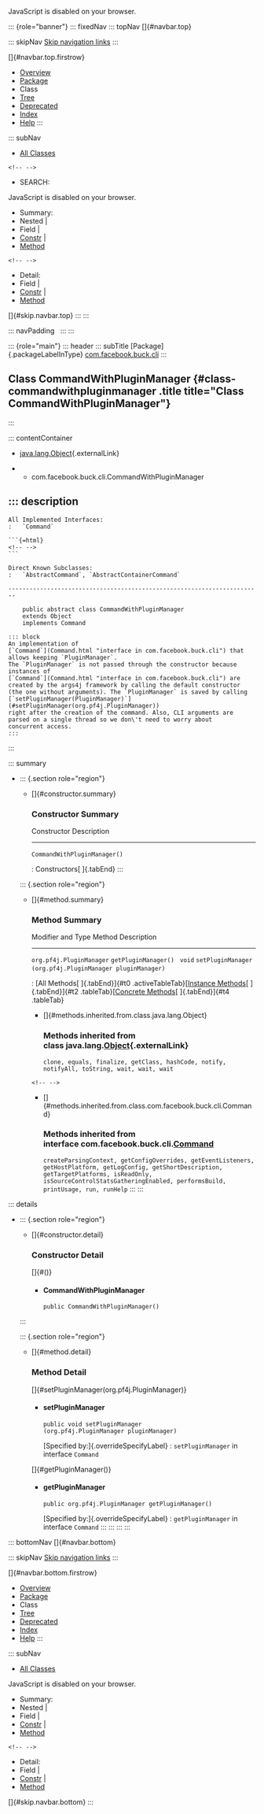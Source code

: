 <div>

JavaScript is disabled on your browser.

</div>

::: {role="banner"}
::: fixedNav
::: topNav
[]{#navbar.top}

::: skipNav
[Skip navigation links](#skip.navbar.top "Skip navigation links")
:::

[]{#navbar.top.firstrow}

-   [Overview](../../../../index.html)
-   [Package](package-summary.html)
-   Class
-   [Tree](package-tree.html)
-   [Deprecated](../../../../deprecated-list.html)
-   [Index](../../../../index-all.html)
-   [Help](../../../../help-doc.html)
:::

::: subNav
-   [All Classes](../../../../allclasses.html)

```{=html}
<!-- -->
```
-   SEARCH:

<div>

<div>

JavaScript is disabled on your browser.

</div>

</div>

<div>

-   Summary: 
-   Nested \| 
-   Field \| 
-   [Constr](#constructor.summary) \| 
-   [Method](#method.summary)

```{=html}
<!-- -->
```
-   Detail: 
-   Field \| 
-   [Constr](#constructor.detail) \| 
-   [Method](#method.detail)

</div>

[]{#skip.navbar.top}
:::
:::

::: navPadding
 
:::
:::

::: {role="main"}
::: header
::: subTitle
[Package]{.packageLabelInType} [com.facebook.buck.cli](package-summary.html)
:::

## Class CommandWithPluginManager {#class-commandwithpluginmanager .title title="Class CommandWithPluginManager"}
:::

::: contentContainer
-   [java.lang.Object](http://docs.oracle.com/javase/7/docs/api/java/lang/Object.html?is-external=true "class or interface in java.lang"){.externalLink}

-   -   com.facebook.buck.cli.CommandWithPluginManager

::: description
-   

    All Implemented Interfaces:
    :   `Command`

    ```{=html}
    <!-- -->
    ```

    Direct Known Subclasses:
    :   `AbstractCommand`, `AbstractContainerCommand`

    ------------------------------------------------------------------------

        public abstract class CommandWithPluginManager
        extends Object
        implements Command

    ::: block
    An implementation of
    [`Command`](Command.html "interface in com.facebook.buck.cli") that
    allows keeping `PluginManager`.
    The `PluginManager` is not passed through the constructor because
    instances of
    [`Command`](Command.html "interface in com.facebook.buck.cli") are
    created by the args4j framework by calling the default constructor
    (the one without arguments). The `PluginManager` is saved by calling
    [`setPluginManager(PluginManager)`](#setPluginManager(org.pf4j.PluginManager))
    right after the creation of the command. Also, CLI arguments are
    parsed on a single thread so we don\'t need to worry about
    concurrent access.
    :::
:::

::: summary
-   ::: {.section role="region"}
    -   []{#constructor.summary}

        ### Constructor Summary

          Constructor                    Description
          ------------------------------ -------------
          `CommandWithPluginManager()`    

          : Constructors[ ]{.tabEnd}
    :::

    ::: {.section role="region"}
    -   []{#method.summary}

        ### Method Summary

          Modifier and Type          Method                                                     Description
          -------------------------- ---------------------------------------------------------- -------------
          `org.pf4j.PluginManager`   `getPluginManager()`                                        
          `void`                     `setPluginManager​(org.pf4j.PluginManager pluginManager)`    

          : [All Methods[ ]{.tabEnd}]{#t0 .activeTableTab}[[Instance
          Methods](javascript:show(2);)[ ]{.tabEnd}]{#t2
          .tableTab}[[Concrete
          Methods](javascript:show(8);)[ ]{.tabEnd}]{#t4 .tableTab}

        -   []{#methods.inherited.from.class.java.lang.Object}

            ### Methods inherited from class java.lang.[Object](http://docs.oracle.com/javase/7/docs/api/java/lang/Object.html?is-external=true "class or interface in java.lang"){.externalLink}

            `clone, equals, finalize, getClass, hashCode, notify, notifyAll, toString, wait, wait, wait`

        ```{=html}
        <!-- -->
        ```
        -   []{#methods.inherited.from.class.com.facebook.buck.cli.Command}

            ### Methods inherited from interface com.facebook.buck.cli.[Command](Command.html "interface in com.facebook.buck.cli")

            `createParsingContext, getConfigOverrides, getEventListeners, getHostPlatform, getLogConfig, getShortDescription, getTargetPlatforms, isReadOnly, isSourceControlStatsGatheringEnabled, performsBuild, printUsage, run, runHelp`
    :::
:::

::: details
-   ::: {.section role="region"}
    -   []{#constructor.detail}

        ### Constructor Detail

        []{#<init>()}

        -   #### CommandWithPluginManager

                public CommandWithPluginManager()
    :::

    ::: {.section role="region"}
    -   []{#method.detail}

        ### Method Detail

        []{#setPluginManager(org.pf4j.PluginManager)}

        -   #### setPluginManager

            ``` methodSignature
            public void setPluginManager​(org.pf4j.PluginManager pluginManager)
            ```

            [Specified by:]{.overrideSpecifyLabel}
            :   `setPluginManager` in interface `Command`

        []{#getPluginManager()}

        -   #### getPluginManager

            ``` methodSignature
            public org.pf4j.PluginManager getPluginManager()
            ```

            [Specified by:]{.overrideSpecifyLabel}
            :   `getPluginManager` in interface `Command`
    :::
:::
:::
:::

::: bottomNav
[]{#navbar.bottom}

::: skipNav
[Skip navigation links](#skip.navbar.bottom "Skip navigation links")
:::

[]{#navbar.bottom.firstrow}

-   [Overview](../../../../index.html)
-   [Package](package-summary.html)
-   Class
-   [Tree](package-tree.html)
-   [Deprecated](../../../../deprecated-list.html)
-   [Index](../../../../index-all.html)
-   [Help](../../../../help-doc.html)
:::

::: subNav
-   [All Classes](../../../../allclasses.html)

<div>

<div>

JavaScript is disabled on your browser.

</div>

</div>

<div>

-   Summary: 
-   Nested \| 
-   Field \| 
-   [Constr](#constructor.summary) \| 
-   [Method](#method.summary)

```{=html}
<!-- -->
```
-   Detail: 
-   Field \| 
-   [Constr](#constructor.detail) \| 
-   [Method](#method.detail)

</div>

[]{#skip.navbar.bottom}
:::
